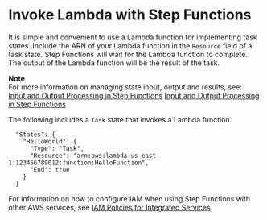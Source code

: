 # Invoke Lambda with Step Functions<a name="connectors-lambda"></a>

It is simple and convenient to use a Lambda function for implementing task states\. Include the ARN of your Lambda function in the `Resource` field of a task state\. Step Functions will wait for the Lambda function to complete\. The output of the Lambda function will be the result of the task\.

**Note**  
For more information on managing state input, output and results, see:  
[Input and Output Processing in Step Functions](concepts-input-output-filtering.md)
[Input and Output Processing in Step Functions](concepts-input-output-filtering.md)

The following includes a `Task` state that invokes a Lambda function\.

```
  "States": {
    "HelloWorld": {
      "Type": "Task",
      "Resource": "arn:aws:lambda:us-east-1:123456789012:function:HelloFunction",
      "End": true
    }
  }
```

For information on how to configure IAM when using Step Functions with other AWS services, see [IAM Policies for Integrated Services](connectors-iam-templates.md)\.
